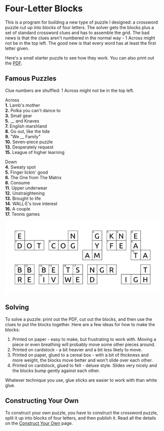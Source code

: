 # Four-Letter Blocks

[starter]: docs/images/starter.png
[PDF]: docs/images/starter.pdf
[Construct Your Own]: docs/construct_your_own.md

This is a program for building a new type of puzzle I designed: a crossword
puzzle cut up into blocks of four letters. The solver gets the blocks plus a
set of standard crossword clues and has to assemble the grid. The bad news is
that the clues aren't numbered in the normal way - 1 Across might not be in the
top left. The good new is that every word has at least the first letter given.

Here's a small starter puzzle to see how they work. You can also print out the
[PDF].

## Famous Puzzles
Clue numbers are shuffled: 1 Across might not be in the top left.

Across  
**1.** Lamb's mother  
**2.** Polka you can't dance to  
**3.** Small gear  
**5.** __ and Knaves  
**7.** English marshland  
**8.** Go out, like the tide  
**9.** "We __ Family"  
**10.** Seven-piece puzzle  
**13.** Desperately request  
**15.** League of higher learning

Down  
**4.** Sweaty spot  
**5.** Finger lickin' good  
**6.** The One from The Matrix  
**8.** Consume  
**11.** Upper underwear  
**12.** Unstraightening  
**13.** Brought to life  
**14.** WALL·E's love interest  
**16.** A couple  
**17.** Tennis games

[![starter]][starter]

## Solving
To solve a puzzle: print out the PDF, cut out the blocks, and then use the clues
to put the blocks together. Here are a few ideas for how to make the blocks:
1. Printed on paper - easy to make, but frustrating to work with. Moving a piece
   or even breathing will probably move some other pieces around.
2. Printed on cardstock - a bit heavier and a bit less likely to move.
3. Printed on paper, glued to a cereal box - with a bit of thickness and more
   weight, the blocks move better and won't slide over each other.
4. Printed on cardstock, glued to felt - deluxe style. Slides very nicely and
   the blocks bump gently against each other.

Whatever technique you use, glue sticks are easier to work with than white glue.

## Constructing Your Own
To construct your own puzzle, you have to construct the crossword puzzle, split
it up into blocks of four letters, and then publish it. Read all the details on
the [Construct Your Own] page.
